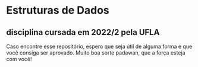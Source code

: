 # Estruturas de Dados
## disciplina cursada em 2022/2 pela UFLA 

Caso encontre esse repositório, espero que seja útil de alguma forma
e que você consiga ser aprovado. Muito boa sorte padawan, que a força esteja com você!